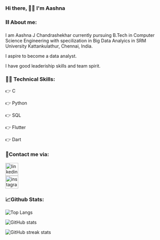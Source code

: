  ### Hi there, 🙋‍♀️ I'm Aashna 
 
### **⛓️ About me:**
I am Aashna J Chandrashekhar currently pursuing B.Tech in Computer Science Engineering with specilization in Big Data Analyics in SRM University Kattankulathur, Chennai, India.

I aspire to become a data analyst.

I have good leaderiship skills and team spirit.

### **👩‍💻 Technical Skills:**

👉 C

👉 Python

👉 SQL

👉 Flutter 

👉 Dart



### **🤝Contact me via:**

[<img src='https://cdn.jsdelivr.net/npm/simple-icons@3.0.1/icons/linkedin.svg' alt='linkedin' height='40'>](https://www.linkedin.com/in/aashna-j-chandrashekhar-83417522a/)  
[<img src='https://cdn.jsdelivr.net/npm/simple-icons@3.0.1/icons/instagram.svg' alt='instagram' height='40'>](https://www.instagram.com/aashnaaax/)  

### **📈Github Stats:**

![Top Langs](https://github-readme-stats.vercel.app/api/top-langs/?username=aashnajc1&show_icons=true&theme=tokyonight)

![GitHub stats](https://github-readme-stats.vercel.app/api?username=aashnajc1&show_icons=true&theme=tokyonight)  

![GitHub streak stats](https://github-readme-streak-stats.herokuapp.com/?user=aashnajc1&theme=tokyonight)  

